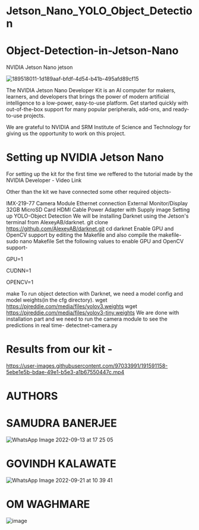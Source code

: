 # Jetson_Nano_YOLO_Object_Detection

# Object-Detection-in-Jetson-Nano
NVIDIA Jetson Nano
jetson

![189518011-1d189aaf-bfdf-4d54-b41b-495afd89cf15](https://user-images.githubusercontent.com/97033991/191567441-69846278-694b-42de-acdb-b9034f5a7a68.jpg)

The NVIDIA Jetson Nano Developer Kit is an AI computer for makers, learners, and developers that brings the power of modern artificial intelligence to a low-power, easy-to-use platform. Get started quickly with out-of-the-box support for many popular peripherals, add-ons, and ready-to-use projects.

We are grateful to NVIDIA and SRM Institute of Science and Technology for giving us the opportunity to work on this project. 

# Setting up NVIDIA Jetson Nano


For setting up the kit for the first time we reffered to the tutorial made by the NVIDIA Developer - Video Link

Other than the kit we have connected some other required objects-

IMX-219-77 Camera Module
Ethernet connection
External Monitor/Display
32GB MicroSD Card
HDMI Cable
Power Adapter with Supply image
Setting up YOLO-Object Detection
We will be installing Darknet using the Jetson's terminal from AlexeyAB/darknet.
git clone https://github.com/AlexeyAB/darknet.git
cd darknet
Enable GPU and OpenCV support by editing the Makefile and also compile the makefile-
sudo nano Makefile
Set the following values to enable GPU and OpenCV support-

GPU=1

CUDNN=1

OPENCV=1 



make
To run object detection with Darknet, we need a model config and model weights(in the cfg directory).
wget https://pjreddie.com/media/files/yolov3.weights
wget https://pjreddie.com/media/files/yolov3-tiny.weights
We are done with installation part and we need to run the camera module to see the predictions in real time-
detectnet-camera.py

# Results from our kit -  


https://user-images.githubusercontent.com/97033991/191591158-5ebe1e5b-bdae-49e1-b5e3-a1b67550447c.mp4

# AUTHORS 

# SAMUDRA BANERJEE

![WhatsApp Image 2022-09-13 at 17 25 05](https://user-images.githubusercontent.com/97033991/191584794-cc53d331-a268-475c-b5f9-0ec5eca6c440.jpeg)


# GOVINDH KALAWATE

![WhatsApp Image 2022-09-21 at 10 39 41](https://user-images.githubusercontent.com/97033991/191584737-76733a01-33e1-4771-9839-29a2897dafaa.jpeg) 

# OM  WAGHMARE

![image](https://user-images.githubusercontent.com/97033991/191585110-a4e157d0-e3f5-483e-9a74-af4546c71e9b.png)

